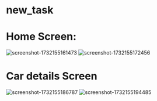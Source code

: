 # new_task
# Home Screen:
![screenshot-1732155161473](https://github.com/user-attachments/assets/ab157843-5059-42bf-a0a1-8fcd1bfabf88)
![screenshot-1732155172456](https://github.com/user-attachments/assets/7e6a28ea-f590-4793-888e-206b4cb9fc11)
# Car details Screen
![screenshot-1732155186787](https://github.com/user-attachments/assets/a112eb40-7a59-48f8-85e5-e37d12eedefa)
![screenshot-1732155194485](https://github.com/user-attachments/assets/8f8e1cad-442b-4a91-86ad-0c01c32f79fa)
